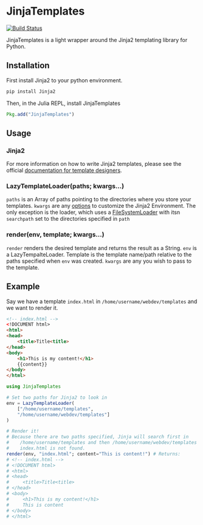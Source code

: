 # JinjaTemplates

[![Build Status](https://travis-ci.org/dustinrb/JinjaTemplates.jl.svg?branch=master)](https://travis-ci.org/dustinrb/JinjaTemplates.jl)

JinjaTemplates is a light wrapper around the Jinja2 templating library for Python.

## Installation

First install Jinja2 to your python environment.

```sh
pip install Jinja2
```

Then, in the Julia REPL, install JinjaTemplates

```julia
Pkg.add("JinjaTemplates")
```

## Usage

### Jinja2

For more information on how to write Jinja2 templates, please see the official [documentation for template designers](http://jinja.pocoo.org/docs/dev/templates/).

### LazyTemplateLoader(paths; kwargs...)

`paths` is an Array of paths pointing to the directories where you store your templates. `kwargs` are any [options](http://jinja.pocoo.org/docs/dev/api/#jinja2.Environment) to customize the Jinja2 Environment. The only exception is the loader, which uses a [FileSystemLoader](http://jinja.pocoo.org/docs/dev/api/#jinja2.FileSystemLoader) with itsn `searchpath` set to the directories specified in `path`

### render(env, template; kwargs...)

`render` renders the desired template and returns the result as a String. `env` is a LazyTempalteLoader. Template is the template name/path relative to the paths specified when `env` was created. `kwargs` are any you wish to pass to the template.

## Example

Say we have a template `index.html` in `/home/username/webdev/templates` and we want to render it.

```html
<!-- index.html -->
<!DOCUMENT html>
<html>
<head>
    <title>Title<title>
</head>
<body>
    <h1>This is my content!</h1>
    {{content}}
</body>
</html>
```

```julia
using JinjaTemplates

# Set two paths for Jinja2 to look in
env = LazyTemplateLoader(
    ["/home/username/templates",
    "/home/username/webdev/templates"]
)

# Render it!
# Because there are two paths specified, Jinja will search first in
#    /home/username/templates and then /home/username/webdev/templates
#    index.html is not found.
render(env, "index.html"; content="This is content!") # Returns:
# <!-- index.html -->
# <!DOCUMENT html>
# <html>
# <head>
#     <title>Title<title>
# </head>
# <body>
#     <h1>This is my content!</h1>
#     This is content
# </body>
# </html>
```